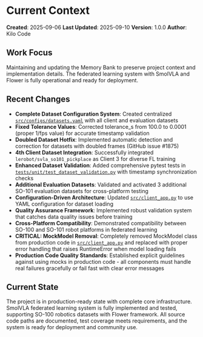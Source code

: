 # Current Context

**Created**: 2025-09-06
**Last Updated**: 2025-09-10
**Version**: 1.0.0
**Author**: Kilo Code

## Work Focus
Maintaining and updating the Memory Bank to preserve project context and implementation details. The federated learning system with SmolVLA and Flower is fully operational and ready for deployment.

## Recent Changes
- **Complete Dataset Configuration System**: Created centralized [`src/configs/datasets.yaml`](src/configs/datasets.yaml) with all client and evaluation datasets
- **Fixed Tolerance Values**: Corrected tolerance_s from 100.0 to 0.0001 (proper 1/fps value) for accurate timestamp validation
- **Doubled Dataset Hotfix**: Implemented automatic detection and correction for datasets with doubled frames (GitHub issue #1875)
- **4th Client Dataset Integration**: Successfully integrated `lerobot/svla_so101_pickplace` as Client 3 for diverse FL training
- **Enhanced Dataset Validation**: Added comprehensive pytest tests in [`tests/unit/test_dataset_validation.py`](tests/unit/test_dataset_validation.py) with timestamp synchronization checks
- **Additional Evaluation Datasets**: Validated and activated 3 additional SO-101 evaluation datasets for cross-platform testing
- **Configuration-Driven Architecture**: Updated [`src/client_app.py`](src/client_app.py) to use YAML configuration for dataset loading
- **Quality Assurance Framework**: Implemented robust validation system that catches data quality issues before training
- **Cross-Platform Compatibility**: Demonstrated compatibility between SO-100 and SO-101 robot platforms in federated learning
- **CRITICAL: MockModel Removal**: Completely removed MockModel class from production code in [`src/client_app.py`](src/client_app.py) and replaced with proper error handling that raises RuntimeError when model loading fails
- **Production Code Quality Standards**: Established explicit guidelines against using mocks in production code - all components must handle real failures gracefully or fail fast with clear error messages

## Current State
The project is in production-ready state with complete core infrastructure. SmolVLA federated learning system is fully implemented and tested, supporting SO-100 robotics datasets with Flower framework. All source code paths are documented, test coverage meets requirements, and the system is ready for deployment and community use.